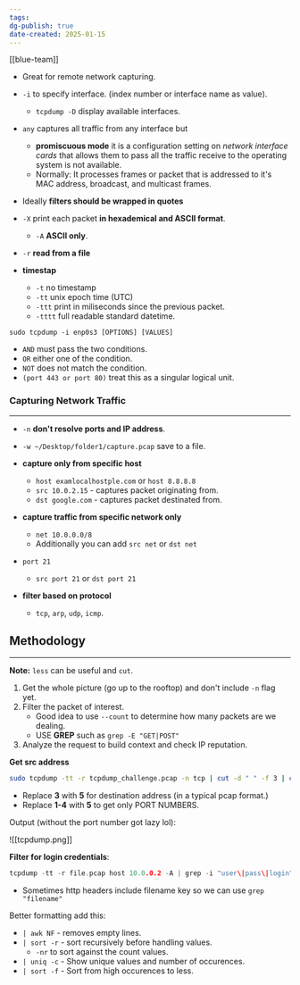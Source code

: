 ```yaml
---
tags: 
dg-publish: true
date-created: 2025-01-15
---
```

[[blue-team]]

- Great for remote network capturing.
- `-i` to specify interface. (index number or interface name as value).
	- `tcpdump -D` display available interfaces.
- `any` captures all traffic from any interface but
	- **promiscuous mode** it is a configuration setting on _network interface cards_ that allows them to pass all the traffic receive to the operating system is not available.
	- Normally: It processes frames or packet that is addressed to it's MAC address, broadcast, and multicast frames.
- Ideally **filters should be wrapped in quotes**

- `-X` print each packet **in hexademical and ASCII format**.
	- `-A` **ASCII only**.
- `-r` **read from a file**
- **timestap**
	- `-t` no timestamp
	- `-tt` unix epoch time (UTC)
	- `-ttt` print in miliseconds since the previous packet.
	- `-tttt` full readable standard datetime.

```
sudo tcpdump -i enp0s3 [OPTIONS] [VALUES]
```

- `AND` must pass the two conditions.
- `OR` either one of the condition.
- `NOT` does not match the condition.
- `(port 443 or port 80)` treat this as a singular logical unit.

### Capturing Network Traffic
---
- `-n` **don't resolve ports and IP address**.
- `-w ~/Desktop/folder1/capture.pcap` save to a file.  

- **capture only from specific host**
	- `host examlocalhostple.com` or `host 8.8.8.8`
	- `src 10.0.2.15` - captures packet originating from.
	- `dst google.com` - captures packet destinated from.

- **capture traffic from specific network only**
	- `net 10.0.0.0/8`
	- Additionally you can add `src net` or `dst net`

- `port 21`
	- `src port 21` or `dst port 21`

- **filter based on protocol**
	- `tcp`, `arp`, `udp`, `icmp`.

## Methodology
---
**Note:** `less` can be useful and `cut`.

1. Get the whole picture (go up to the rooftop) and don't include `-n` flag yet.
2. Filter the packet of interest.
	- Good idea to use `--count` to determine how many packets are we dealing.
	- USE **GREP** such as `grep -E "GET|POST"` 
3. Analyze the request to build context and check IP reputation.

**Get src address**

```bash
sudo tcpdump -tt -r tcpdump_challenge.pcap -n tcp | cut -d " " -f 3 | cut -d "." -f 1-4  | sort | uniq -c | sort -nr
```

- Replace **3** with **5** for destination address (in a typical pcap format.)
- Replace **1-4** with **5** to get only PORT NUMBERS.

Output (without the port number got lazy lol):

![[tcpdump.png]]

**Filter for login credentials**:

```C
tcpdump -tt -r file.pcap host 10.0.0.2 -A | grep -i "user\|pass\|login" | grep -v "User-Agent"
```

- Sometimes http headers include filename key so we can use `grep "filename"`


Better formatting add this:
- `| awk NF` - removes empty lines.
- `| sort -r` - sort recursively before handling values.
	- `-nr` to sort against the count values.
- `| uniq -c` - Show unique values and number of occurences.
- `| sort -f` - Sort from high occurences to less.